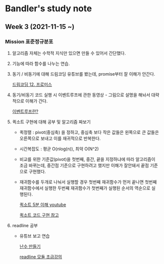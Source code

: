 # Bandler's study note 
## Week 3 (2021-11-15 ~)

### Mission 표준정규분포
1. 알고리즘 자체는 수학적 지식만 있으면 만들 수 있어서 간단했다.
2. 기능에 따라 함수를 나누는 연습.
3. 동기 / 비동기에 대해 드림코딩 유튜브를 봤는데, promise부터 잘 이해가 안간다.

    [드림코딩 12. 프로미스](https://www.youtube.com/watch?v=JB_yU6Oe2eE)
    
4. 동기/비동기 코드 실행 시 이벤트루프에 관한 동영상 - 그림으로 설명을 해놔서 대략적으로 이해가 간다.
   
   [이벤트루프란?](https://www.youtube.com/watch?v=8aGhZQkoFbQ)
   
5. 퀵소트 구현에 대해 공부 및 알고리즘 짜보기
    - 퀵정렬 : pivot(중심축) 을 정하고, 중심축 보다 작은 값들은 왼쪽으로 큰 값들은 오른쪽으로 보내고 이를 재귀적으로 반복한다.
    - 시간복잡도 : 평균 O(nlog(n)), 최악 O(N^2)
    - 비교를 위한 기준값(pivot)을 첫번째, 중간, 끝을 지정하냐에 따라 알고리즘이 조금 바뀌는데, 중간점 기준으로 구현하려고 했지만 이해가 잘안돼서 끝점 기준으로 구현했다.
    - 재귀함수를 두개로 나눠서 실행할 경우 첫번째 재귀함수가 먼저 끝나면 첫번째 재귀함수에서 실행한 두번째 재귀함수가 첫번째가 실행된 순서의 역순으로 실행된다.
    
       [퀵소트 5분 이해 youtube](https://www.youtube.com/watch?v=cWH49IKDIiI)
    
       [퀵소트 코드 구현 참고](https://jun-choi-4928.medium.com/javascript%EB%A1%9C-quick-sort-%ED%80%B5-%EC%A0%95%EB%A0%AC-%EA%B5%AC%ED%98%84%ED%95%98%EA%B8%B0-76bf539abc0d)
    
6. readline 공부
    - 유튜브 보고 연습 
        
        [난수 만들기](https://hianna.tistory.com/454)
        
        [readline 모듈 초급강의](https://www.youtube.com/watch?v=vU6OTnhj3wM)
        
        
        